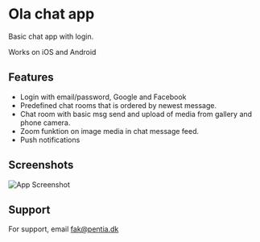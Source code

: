 
# Ola chat app

Basic chat app with login.

Works on iOS and Android






## Features

- Login with email/password, Google and Facebook
- Predefined chat rooms that is ordered by newest message.
- Chat room with basic msg send and upload of media from gallery and phone camera.
- Zoom funktion on image media in chat message feed.
- Push notifications


## Screenshots

![App Screenshot](https://i.imgur.com/R5ZJSOS.png)


## Support

For support, email fak@pentia.dk

